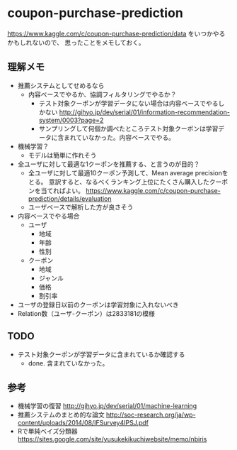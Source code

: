 # coupon-purchase-prediction
https://www.kaggle.com/c/coupon-purchase-prediction/data
をいつかやるかもしれないので、
思ったことをメモしておく。

## 理解メモ
 * 推薦システムとしてせめるなら
    * 内容ベースでやるか、協調フィルタリングでやるか？
       * テスト対象クーポンが学習データにない場合は内容ベースでやるしかない
           http://gihyo.jp/dev/serial/01/information-recommendation-system/0003?page=2
       * サンプリングして何個か調べたところテスト対象クーポンは学習データに含まれていなかった。内容ベースでやる。
 * 機械学習？
    * モデルは簡単に作れそう   
 * 全ユーザに対して最適な1クーポンを推薦する、と言うのが目的？
    * 全ユーザに対して最適10クーポン予測して、Mean average precisionをとる。
      意訳すると、なるべくランキング上位にたくさん購入したクーポンを当てればよい。
      https://www.kaggle.com/c/coupon-purchase-prediction/details/evaluation
    * ユーザベースで解析した方が良さそう
 * 内容ベースでやる場合
    * ユーザ
      * 地域
      * 年齢
      * 性別
    * クーポン
      * 地域  
      * ジャンル
      * 価格
      * 割引率
 * ユーザの登録日以前のクーポンは学習対象に入れないべき 
 * Relation数（ユーザ-クーポン）は2833181の模様

## TODO
 * テスト対象クーポンが学習データに含まれているか確認する
    * done. 含まれていなかった。
 

## 参考
* 機械学習の復習
   http://gihyo.jp/dev/serial/01/machine-learning
* 推薦システムのまとめ的な論文
   http://soc-research.org/ja/wp-content/uploads/2014/08/IFSurvey4IPSJ.pdf
* Rで単純ベイズ分類器
   https://sites.google.com/site/yusukekikuchiwebsite/memo/nbiris
